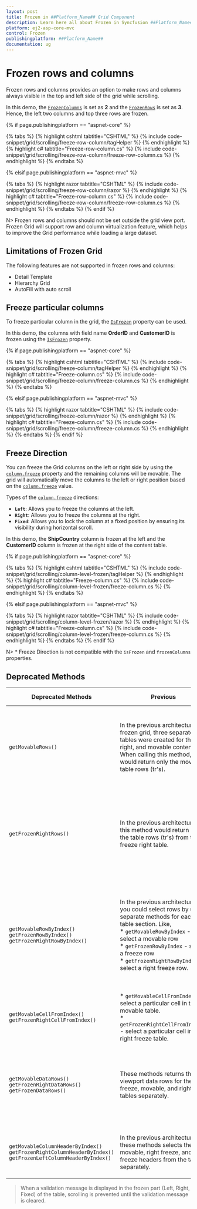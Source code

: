 ```yaml
---
layout: post
title: Frozen in ##Platform_Name## Grid Component
description: Learn here all about Frozen in Syncfusion ##Platform_Name## Grid component of Syncfusion Essential JS 2 and more.
platform: ej2-asp-core-mvc
control: Frozen
publishingplatform: ##Platform_Name##
documentation: ug
---
```


# Frozen rows and columns

Frozen rows and columns provides an option to make rows and columns always visible in the top and left side of the grid while scrolling.

In this demo, the [`FrozenColumns`](https://help.syncfusion.com/cr/aspnetcore-js2/Syncfusion.EJ2.Grids.Grid.html#Syncfusion_EJ2_Grids_Grid_FrozenColumns) is set as **2** and the [`FrozenRows`](https://help.syncfusion.com/cr/aspnetcore-js2/Syncfusion.EJ2.Grids.Grid.html#Syncfusion_EJ2_Grids_Grid_FrozenRows) is set as **3**. Hence, the left two columns and top three rows are frozen.

{% if page.publishingplatform == "aspnet-core" %}

{% tabs %}
{% highlight cshtml tabtitle="CSHTML" %}
{% include code-snippet/grid/scrolling/freeze-row-column/tagHelper %}
{% endhighlight %}
{% highlight c# tabtitle="Freeze-row-column.cs" %}
{% include code-snippet/grid/scrolling/freeze-row-column/freeze-row-column.cs %}
{% endhighlight %}
{% endtabs %}

{% elsif page.publishingplatform == "aspnet-mvc" %}

{% tabs %}
{% highlight razor tabtitle="CSHTML" %}
{% include code-snippet/grid/scrolling/freeze-row-column/razor %}
{% endhighlight %}
{% highlight c# tabtitle="Freeze-row-column.cs" %}
{% include code-snippet/grid/scrolling/freeze-row-column/freeze-row-column.cs %}
{% endhighlight %}
{% endtabs %}
{% endif %}



N> Frozen rows and columns should not be set outside the grid view port.
<br/> Frozen Grid will support row and column virtualization feature, which helps to improve the Grid performance while loading a large dataset.

## Limitations of Frozen Grid

The following features are not supported in frozen rows and columns:

* Detail Template
* Hierarchy Grid
* AutoFill with auto scroll

## Freeze particular columns

To freeze particular column in the grid, the [`IsFrozen`](https://help.syncfusion.com/cr/aspnetcore-js2/Syncfusion.EJ2.Grids.GridColumn.html#Syncfusion_EJ2_Grids_GridColumn_IsFrozen) property can be used.

In this demo, the columns with field name **OrderID** and **CustomerID** is frozen using the [`IsFrozen`](https://help.syncfusion.com/cr/aspnetcore-js2/Syncfusion.EJ2.Grids.GridColumn.html#Syncfusion_EJ2_Grids_GridColumn_IsFrozen) property.

{% if page.publishingplatform == "aspnet-core" %}

{% tabs %}
{% highlight cshtml tabtitle="CSHTML" %}
{% include code-snippet/grid/scrolling/freeze-column/tagHelper %}
{% endhighlight %}
{% highlight c# tabtitle="Freeze-column.cs" %}
{% include code-snippet/grid/scrolling/freeze-column/freeze-column.cs %}
{% endhighlight %}
{% endtabs %}

{% elsif page.publishingplatform == "aspnet-mvc" %}

{% tabs %}
{% highlight razor tabtitle="CSHTML" %}
{% include code-snippet/grid/scrolling/freeze-column/razor %}
{% endhighlight %}
{% highlight c# tabtitle="Freeze-column.cs" %}
{% include code-snippet/grid/scrolling/freeze-column/freeze-column.cs %}
{% endhighlight %}
{% endtabs %}
{% endif %}



## Freeze Direction

You can freeze the Grid columns on the left or right side by using the [`column.freeze`](https://help.syncfusion.com/cr/aspnetcore-js2/Syncfusion.EJ2.Grids.GridColumn.html#Syncfusion_EJ2_Grids_GridColumn_Freeze) property and the remaining columns will be movable. The grid will automatically move the columns to the left or right position based on the [`column.freeze`](https://help.syncfusion.com/cr/aspnetcore-js2/Syncfusion.EJ2.Grids.GridColumn.html#Syncfusion_EJ2_Grids_GridColumn_Freeze) value.

Types of the [`column.freeze`](https://help.syncfusion.com/cr/aspnetcore-js2/Syncfusion.EJ2.Grids.GridColumn.html#Syncfusion_EJ2_Grids_GridColumn_Freeze) directions:

* **`Left`**: Allows you to freeze the columns at the left.
* **`Right`**: Allows you to freeze the columns at the right.
* **`Fixed`**: Allows you to lock the column at a fixed position by ensuring its visibility during horizontal scroll.

In this demo, the **ShipCountry** column is frozen at the left and the **CustomerID** column is frozen at the right side of the content table.

{% if page.publishingplatform == "aspnet-core" %}

{% tabs %}
{% highlight cshtml tabtitle="CSHTML" %}
{% include code-snippet/grid/scrolling/column-level-frozen/tagHelper %}
{% endhighlight %}
{% highlight c# tabtitle="Freeze-column.cs" %}
{% include code-snippet/grid/scrolling/column-level-frozen/freeze-column.cs %}
{% endhighlight %}
{% endtabs %}

{% elsif page.publishingplatform == "aspnet-mvc" %}

{% tabs %}
{% highlight razor tabtitle="CSHTML" %}
{% include code-snippet/grid/scrolling/column-level-frozen/razor %}
{% endhighlight %}
{% highlight c# tabtitle="Freeze-column.cs" %}
{% include code-snippet/grid/scrolling/column-level-frozen/freeze-column.cs %}
{% endhighlight %}
{% endtabs %}
{% endif %}



N> * Freeze Direction is not compatible with the `isFrozen` and `frozenColumns` properties.

## Deprecated Methods

Deprecated Methods | Previous | Current | Suggested Alternative Methods | Example for achieving the same results
 ---  | --- | --- | ---  | --- 
`getMovableRows()` | In the previous architecture of frozen grid, three separate tables were created for the left, right, and movable contents. When calling this method, it would return only the movable table rows (tr's). | In the current architecture, the frozen left, right, and movable sections are applied within a single table. When calling this method, it will return all table rows (tr's) of the entire table. However, in this approach, we have introduced the `e-unfreeze` class for movable cells. This allows us to selectively retrieve the movable rows using the `e-unfreeze` class selector. | `getRows()` | gridInstance.getMovableRows()[0].querySelectorAll('.e-unfreeze')  // Deprecated <br><br> (or) <br><br> gridInstance.getRows()[0].querySelectorAll('.e-unfreeze')  // Alternative method
`getFrozenRightRows()` | In the previous architecture, this method would return only the table rows (tr's) from the freeze right table. | In the current architecture, the frozen left, right, and movable sections are applied within a single table. When calling this method, it will return all the rows (tr’s) of the entire table. In this new approach, we have introduced the `e-rightfreeze` class for right freeze cells. As a result, you can now selectively retrieve the right freeze rows using the `e-rightfreeze` class selector. | `getRows()` | gridInstance.getFrozenRightRows()[0].querySelectorAll('.e-rightfreeze')  // Deprecated <br><br> (or) <br><br> gridInstance.getRows()[0].querySelectorAll('.e-rightfreeze')  // Alternative method
`getMovableRowByIndex()` <br> `getFrozenRowByIndex()` <br> `getFrozenRightRowByIndex()` | In the previous architecture, you could select rows by using separate methods for each table section. Like, <br> * `getMovableRowByIndex` - select a movable row <br> * `getFrozenRowByIndex` - select a freeze row  <br> * `getFrozenRightRowByIndex` - select a right freeze row. | In the current architecture, the `getMovableRowByIndex`, `getFrozenRightRowByIndex` and `getFrozenRowByIndex` methods all return the same table row (tr) based on the given index. Additionally, class names for table cells (td's) have been separated as follows: <br> * Left-Freeze : `e-leftfreeze` <br> * Movable : `e-unfreeze` <br> * Right-Freeze : `e-rightfreeze`.<br>This separation of class names makes it easier to target and customize the cells within the particular row.   | `getRowByIndex()` | **To get the left freeze cells:** <br> gridInstance.getRowByIndex(1).querySelectorAll('.e-leftfreeze') <br><br> **To get the movable cells:** <br> gridInstance.getRowByIndex(1).querySelectorAll('.e-unfreeze') <br><br> **To get the right freeze cells:** <br> gridInstance.getRowByIndex(1).querySelectorAll('.e-rightfreeze')
`getMovableCellFromIndex()` <br> `getFrozenRightCellFromIndex()` |  * `getMovableCellFromIndex()` - select a particular cell in the movable table. <br> * `getFrozenRightCellFromIndex()` - select a particular cell in the right freeze table.| In the new approach, you can select a particular cell by using both the `getFrozenRightCellFromIndex` and `getMovableCellFromIndex` methods.| `getCellFromIndex()` |gridInstance.getCellFromIndex(1,1)
`getMovableDataRows()` <br> `getFrozenRightDataRows()` <br> `getFrozenDataRows()` | These methods returns the viewport data rows for the freeze, movable, and right tables separately. | In the new approach, when calling the `getMovableDataRows`, `getFrozenRightDataRows`, and `getFrozenDataRows` methods, returns the entire viewport data rows. You can then select specific cells within these rows using the following selectors <br> * Left-Freeze : `e-leftfreeze` <br> * Movable : `e-unfreeze` <br> * Right-Freeze : `e-rightfreeze`.| `getDataRows()` | **To get the movable data cells:** <br> gridInstance.getDataRows()[0].querySelectorAll('.e-unfreeze') <br><br> **To get the right freeze data cells:** <br> gridInstance.getDataRows()[0].querySelectorAll('.e-rightfreeze') <br><br> **To get the left freeze data cells:** <br> gridInstance.getDataRows()[0].querySelectorAll('.e-leftfreeze')
`getMovableColumnHeaderByIndex()` <br> `getFrozenRightColumnHeaderByIndex()` <br> `getFrozenLeftColumnHeaderByIndex()` | In the previous architecture, these methods selects the movable, right freeze, and left freeze headers from the table separately. | In the new approach, when calling the `getMovableColumnHeaderByIndex`, `getFrozenRightColumnHeaderByIndex`, and `getFrozenLeftColumnHeaderByIndex` methods, you will still receive the same results as before. | `getColumnHeaderByIndex`() | gridInstance.getColumnHeaderByIndex(1)

> When a validation message is displayed in the frozen part (Left, Right, Fixed) of the table, scrolling is prevented until the validation message is cleared.

